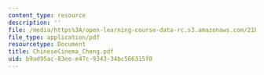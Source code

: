 ```yaml
---
content_type: resource
description: ''
file: /media/https%3A/open-learning-course-data-rc.s3.amazonaws.com/21h-560-smashing-the-iron-rice-bowl-chinese-east-asia-fall-2004/b9ad95ac83eee47c934334bc566315f0_ChineseCinema_Cheng.pdf
file_type: application/pdf
resourcetype: Document
title: ChineseCinema_Cheng.pdf
uid: b9ad95ac-83ee-e47c-9343-34bc566315f0
---
```

